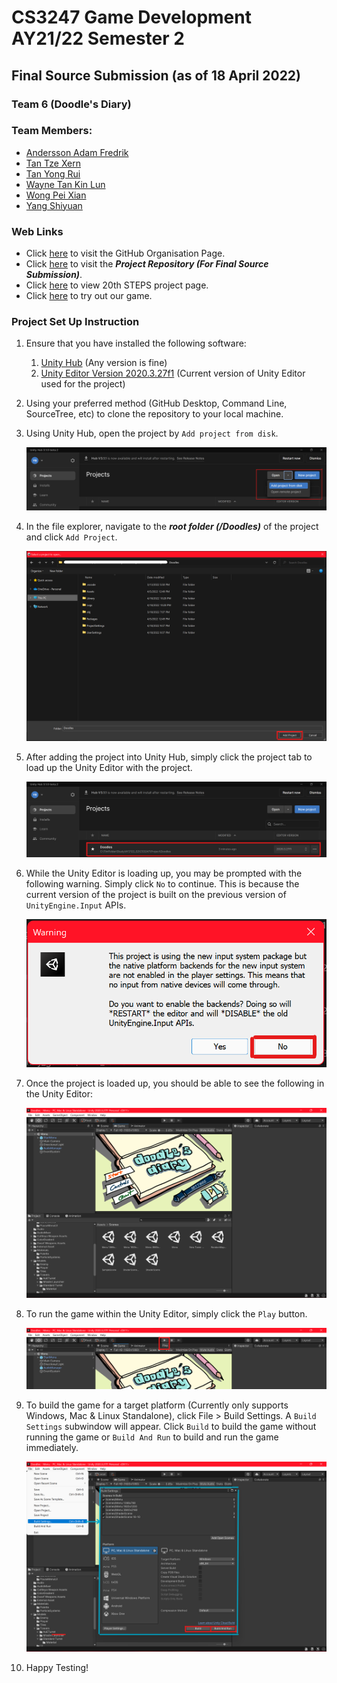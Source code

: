 # CS3247 Game Development AY21/22 Semester 2

## Final Source Submission (as of 18 April 2022)

### Team 6 (Doodle's Diary)

### Team Members:
- [Andersson Adam Fredrik](https://github.com/adam-andersson)
- [Tan Tze Xern](https://github.com/tzexern)
- [Tan Yong Rui](https://github.com/Fenway17)
- [Wayne Tan Kin Lun](https://github.com/tanwayne890)
- [Wong Pei Xian](https://github.com/trxe)
- [Yang Shiyuan](https://github.com/Timothyoung97)

### Web Links
- Click [here](https://github.com/CS3247-Game-Development-Team-6) to visit the GitHub Organisation Page.
- Click [here](https://github.com/CS3247-Game-Development-Team-6/Doodles) to visit the ***Project Repository (For Final Source Submission)***.
- Click [here](https://uvents.nus.edu.sg/event/20th-steps/module/CS3247/project/7) to view 20th STEPS project page.
- Click [here](https://jasonica.itch.io/doodlesdiarytd) to try out our game.

<div style="page-break-after: always;"></div>

### Project Set Up Instruction

1. Ensure that you have installed the following software:
   1. [Unity Hub](https://unity.com/download) (Any version is fine)
   2. [Unity Editor Version 2020.3.27f1](https://unity3d.com/unity/whats-new/2020.3.27) (Current version of Unity Editor used for the project)
   
2. Using your preferred method (GitHub Desktop, Command Line, SourceTree, etc) to clone the repository to your local machine.

3. Using Unity Hub, open the project by `Add project from disk`.
   
   <img src="public\Screenshot 2022-04-18 222633.png"/>

4. In the file explorer, navigate to the ***root folder (/Doodles)*** of the project and click `Add Project`.

   <img src="public\Screenshot 2022-04-18 223133.png"/>

<div style="page-break-after: always;"></div>

5. After adding the project into Unity Hub, simply click the project tab to load up the Unity Editor with the project.

   <img src="public\Screenshot 2022-04-18 224414.png"/>

6. While the Unity Editor is loading up, you may be prompted with the following warning. Simply click `No` to continue. This is because the current version of the project is built on the previous version of `UnityEngine.Input` APIs.

   <img src="public\Screenshot 2022-04-18 224737.png" width=500/>

<div style="page-break-after: always;"></div>

7. Once the project is loaded up, you should be able to see the following in the Unity Editor:

   <img src="public\Screenshot 2022-04-18 225131.png"/>

8. To run the game within the Unity Editor, simply click the `Play` button.

   <img src="public\Screenshot 2022-04-18 225343.png"/>

<div style="page-break-after: always;"></div>

9. To build the game for a target platform (Currently only supports Windows, Mac & Linux Standalone), click File > Build Settings. A `Build Settings` subwindow will appear. Click `Build` to build the game without running the game or `Build And Run` to build and run the game immediately.

   <img src="public\Screenshot 2022-04-18 225719.png"/>

10. Happy Testing!
